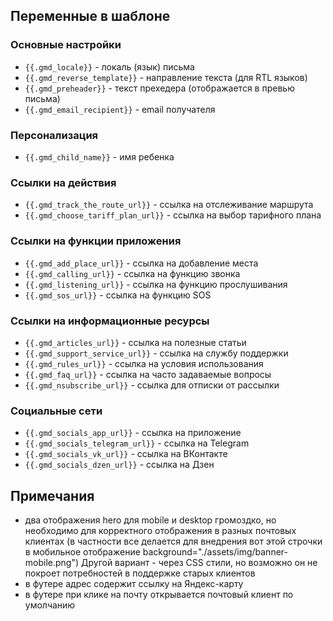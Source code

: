 ## Переменные в шаблоне

### Основные настройки
- `{{.gmd_locale}}` - локаль (язык) письма
- `{{.gmd_reverse_template}}` - направление текста (для RTL языков)
- `{{.gmd_preheader}}` - текст прехедера (отображается в превью письма)
- `{{.gmd_email_recipient}}` - email получателя

### Персонализация
- `{{.gmd_child_name}}` - имя ребенка

### Ссылки на действия
- `{{.gmd_track_the_route_url}}` - ссылка на отслеживание маршрута
- `{{.gmd_choose_tariff_plan_url}}` - ссылка на выбор тарифного плана

### Ссылки на функции приложения
- `{{.gmd_add_place_url}}` - ссылка на добавление места
- `{{.gmd_calling_url}}` - ссылка на функцию звонка
- `{{.gmd_listening_url}}` - ссылка на функцию прослушивания
- `{{.gmd_sos_url}}` - ссылка на функцию SOS

### Ссылки на информационные ресурсы
- `{{.gmd_articles_url}}` - ссылка на полезные статьи
- `{{.gmd_support_service_url}}` - ссылка на службу поддержки
- `{{.gmd_rules_url}}` - ссылка на условия использования
- `{{.gmd_faq_url}}` - ссылка на часто задаваемые вопросы
- `{{.gmd_nsubscribe_url}}` - ссылка для отписки от рассылки

### Социальные сети
- `{{.gmd_socials_app_url}}` - ссылка на приложение
- `{{.gmd_socials_telegram_url}}` - ссылка на Telegram
- `{{.gmd_socials_vk_url}}` - ссылка на ВКонтакте
- `{{.gmd_socials_dzen_url}}` - ссылка на Дзен


## Примечания
- два отображения hero для mobile и desktop громоздко, но необходимо для корректного отображения в разных почтовых клиентах (в частности все делается для  внедрения вот этой строчки в мобильное отображение background="./assets/img/banner-mobile.png") Другой вариант - через CSS стили, но возможно он не покроет потребностей в поддержке старых клиентов
- в футере адрес содержит ссылку на Яндекс-карту
- в футере при клике на почту открывается почтовый клиент по умолчанию
